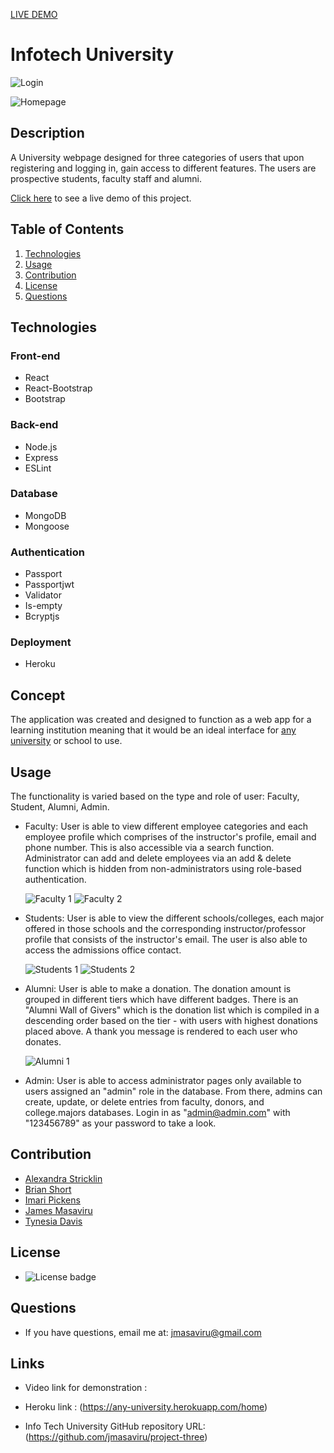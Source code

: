 [LIVE DEMO](https://any-university.herokuapp.com/home)

# Infotech University

![Login](/client/src/images/loginDemo.png)

![Homepage](/client/src/images/homeDemo1.png)

## Description
  A University webpage designed for three categories of users that upon registering and logging in, gain access to different features. The users are prospective students, faculty staff and alumni.

[Click here](https://any-university.herokuapp.com/home) to see a live demo of this project.
  
## Table of Contents
  1. [Technologies](#technologies)
  2. [Usage](#usage)
  3. [Contribution](#contribution)
  4. [License](#license)
  5. [Questions](#questions)

  ## Technologies
  ### Front-end
  * React
  * React-Bootstrap
  * Bootstrap

  ### Back-end
  * Node.js
  * Express
  * ESLint

  ### Database
  * MongoDB
  * Mongoose
  
  ### Authentication
  * Passport
  * Passportjwt
  * Validator
  * Is-empty
  * Bcryptjs

  ### Deployment
  * Heroku

  ## Concept

  The application was created and designed to function as a web app for a learning institution meaning that it would be an ideal interface for [any university](https://any-university.herokuapp.com/home) or school to use.

  ## Usage

  The functionality is varied based on the type and role of user: Faculty, Student, Alumni, Admin.

  * Faculty: User is able to view different employee categories and each employee profile which comprises of the instructor's profile, email and phone number. This is also accessible via a search function. Administrator can add and delete employees via an add & delete function which is hidden from non-administrators using role-based authentication.

    ![Faculty 1](/client/src/images/facultyDemo1.png)
    ![Faculty 2](/client/src/images/facultyDemo2.png)


  * Students: User is able to view the different schools/colleges, each major offered in those schools and the corresponding instructor/professor profile that consists of the instructor's email. The user is also able to access the admissions office contact.

    ![Students 1](/client/src/images/studentsDemo1.png)
    ![Students 2](/client/src/images/studentsDemo2.png)


  * Alumni: User is able to make a donation. The donation amount is grouped in different tiers which have different badges. There is an "Alumni Wall of Givers" which is the donation list which is compiled in a descending order based on the tier - with users with highest donations placed above. A thank you message is rendered to each user who donates.

    ![Alumni 1](/client/src/images/alumniDemo.png)

  * Admin: User is able to access administrator pages only available to users assigned an "admin" role in the database. From there, admins can create, update, or delete entries from faculty, donors, and college.majors databases. Login in as "admin@admin.com" with "123456789" as your password to take a look. 

  ## Contribution
  - [Alexandra Stricklin](https://github.com/stricklin927)
  - [Brian Short](https://github.com/brianrshort)
  - [Imari Pickens](https://github.com/Picke1id)
  - [James Masaviru](https://github.com/jmasaviru)
  - [Tynesia Davis](https://github.com/Sivad13)
  
   ## License
  *  ![License badge](https://img.shields.io/badge/License-MIT-green)

  ## Questions
  * If you have questions, email me at: jmasaviru@gmail.com

## Links

* Video link for demonstration :

* Heroku link : (https://any-university.herokuapp.com/home)

* Info Tech University GitHub repository URL: (https://github.com/jmasaviru/project-three)
